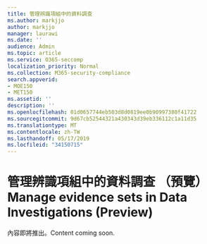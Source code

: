 ```yaml
---
title: 管理辨識項組中的資料調查
ms.author: markjjo
author: markjjo
manager: laurawi
ms.date: ''
audience: Admin
ms.topic: article
ms.service: O365-seccomp
localization_priority: Normal
ms.collection: M365-security-compliance
search.appverid:
- MOE150
- MET150
ms.assetid: ''
description: ''
ms.openlocfilehash: 01d0657744eb503d8d0819ee0b90997380f41722
ms.sourcegitcommit: 9d67cb52544321a430343d39eb336112c1a11d35
ms.translationtype: MT
ms.contentlocale: zh-TW
ms.lasthandoff: 05/17/2019
ms.locfileid: "34150715"
---
```

# <a name="manage-evidence-sets-in-data-investigations-preview"></a><span data-ttu-id="3c67c-102">管理辨識項組中的資料調查 （預覽）</span><span class="sxs-lookup"><span data-stu-id="3c67c-102">Manage evidence sets in Data Investigations (Preview)</span></span>  

<span data-ttu-id="3c67c-103">內容即將推出。</span><span class="sxs-lookup"><span data-stu-id="3c67c-103">Content coming soon.</span></span>

  

